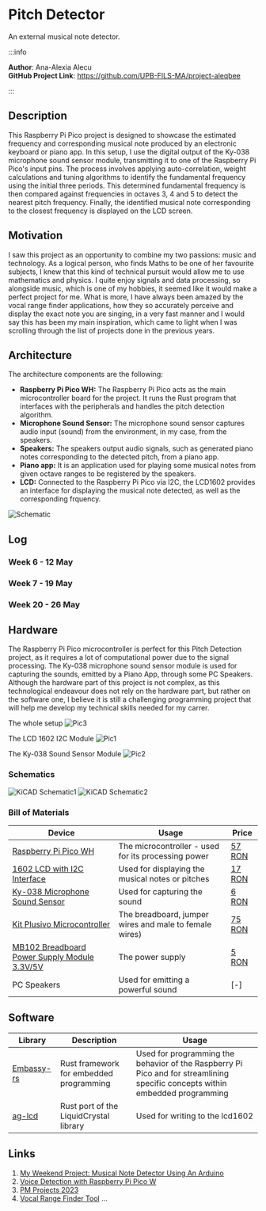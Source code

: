# Pitch Detector
An external musical note detector.

:::info 

**Author**: Ana-Alexia Alecu \
**GitHub Project Link**: https://github.com/UPB-FILS-MA/project-aleqbee

:::

## Description

This Raspberry Pi Pico project is designed to showcase the estimated frequency and corresponding musical note produced by an electronic keyboard or piano app. In this setup, I use the digital output of the Ky-038 microphone sound sensor module, transmitting it to one of the Raspberry Pi Pico's input pins. The process involves applying auto-correlation, weight calculations and tuning algorithms to identify the fundamental frequency using the initial three periods. This determined fundamental frequency is then compared against frequencies in octaves 3, 4 and 5 to detect the nearest pitch frequency. Finally, the identified musical note corresponding to the closest frequency is displayed on the LCD screen.

## Motivation

I saw this project as an opportunity to combine my two passions: music and technology. As a logical person, who finds Maths to be one of her favourite subjects, I knew that this kind of technical pursuit would allow me to use mathematics and physics. I quite enjoy signals and data processing, so alongside music, which is one of my hobbies, it seemed like it would make a perfect project for me. What is more, I have always been amazed by the vocal range finder applications, how they so accurately perceive and display the exact note you are singing, in a very fast manner and I would say this has been my main inspiration, which came to light when I was scrolling through the list of projects done in the previous years.

## Architecture 

The architecture components are the following:
- __Raspberry Pi Pico WH:__ The Raspberry Pi Pico acts as the main microcontroller board for the project. It runs the Rust program that interfaces with the peripherals and handles the pitch detection algorithm.
- __Microphone Sound Sensor:__ The microphone sound sensor captures audio input (sound) from the environment, in my case, from the speakers.
- __Speakers:__ The speakers output audio signals, such as generated piano notes corresponding to the detected pitch, from a piano app.
- __Piano app:__ It is an application used for playing some musical notes from given octave ranges to be registered by the speakers.
- __LCD:__ Connected to the Raspberry Pi Pico via I2C, the LCD1602 provides an interface for displaying the musical note detected, as well as the corresponding frquency.

![Schematic](Schematic.png)




## Log

<!-- write every week your progress here -->

### Week 6 - 12 May

### Week 7 - 19 May

### Week 20 - 26 May

## Hardware

The Raspberry Pi Pico microcontroller is perfect for this Pitch Detection project, as it requires a lot of computational power due to the signal processing. The Ky-038 microphone sound sensor module is used for capturing the sounds, emitted by a Piano App, through some PC Speakers. Although the hardware part of this project is not complex, as this technological endeavour does not rely on the hardware part, but rather on the software one, I believe it is still a challenging programming project that will help me develop my technical skills needed for my carrer.

The whole setup
![Pic3](hardware/pic3.jpeg)

The LCD 1602 I2C Module
![Pic1](hardware/pic1.jpeg)

The Ky-038 Sound Sensor Module
![Pic2](hardware/pic2.jpeg)


### Schematics

![KiCAD Schematic1](KiCad/Pitch_Detector_Setup.png) 
![KiCAD Schematic2](KiCad/Ky-038_Sound_Sensor.png)


### Bill of Materials

<!-- Fill out this table with all the hardware components that you might need.

The format is 
```
| [Device](link://to/device) | This is used ... | [price](link://to/store) |

```

-->

| Device | Usage | Price |
|--------|--------|-------|
| [Raspberry Pi Pico WH](https://www.raspberrypi.com/documentation/microcontrollers/raspberry-pi-pico.html) | The microcontroller - used for its processing power | [57 RON](https://ardushop.ro/ro/home/2819-raspberry-pi-pico-wh.html?search_query=raspberry+pi+pico&results=985) |
| [1602 LCD with I2C Interface](https://www.orientdisplay.com/wp-content/uploads/2019/10/AMC1602AR-B-B6WTDW-I2C-specsheet.pdf) | Used for displaying the musical notes or pitches | [17 RON](https://www.optimusdigital.ro/en/lcds/2894-1602-lcd-with-i2c-interface-and-blue-backlight.html) |
| [Ky-038 Microphone Sound Sensor](https://kirig.ph/wp-content/uploads/2020/08/KY-038-Joy-IT.pdf) | Used for capturing the sound | [6 RON](https://www.bitmi.ro/modul-senzor-sunet-cu-microfon-ky-038-10658.html?gad_source=1&gclid=Cj0KCQjwltKxBhDMARIsAG8KnqVtOHJJyAnCysmzd026bh0o0Vw4qvzYcy5RNVwreSkt491DiR8epWsaAgojEALw_wcB) |
| [Kit Plusivo Microcontroller](https://www.plusivo.com/electronics-kit/88-plusivo-microcontroller-super-starter-kit-196-pcs.html) | The breadboard, jumper wires and male to female wires) | [75 RON](https://www.optimusdigital.ro/ro/kituri/12333-kit-plusivo-microcontroller-starter.html?search_query=plusivo+microcontroller+starter+kit&results=3) |
| [MB102 Breadboard Power Supply Module 3.3V/5V](https://components101.com/modules/5v-mb102-breadboard-power-supply-module) | The power supply | [5 RON](https://ardushop.ro/ro/home/40-modul-sursa-de-alimentare-5v-33v.html?gad_source=1&gclid=CjwKCAjw_LOwBhBFEiwAmSEQASEyvWtmmps6Ws3dCUTS4OcWVfv0u_nU3wKQxYoxGqLemFYc_rMQPxoCBSYQAvD_BwE) |
| PC Speakers | Used for emitting a powerful sound | [-] |


## Software

| Library | Description | Usage |
|---------|-------------|-------|
| [Embassy-rs](https://github.com/embassy-rs/embassy) | Rust framework for embedded programming | Used for programming the behavior of the Raspberry Pi Pico and for streamlining specific concepts within embedded programming |
| [ag-lcd](https://github.com/mjhouse/ag-lcd) | Rust port of the LiquidCrystal library | Used for writing to the lcd1602 |


## Links

<!-- Add a few links that inspired you and that you think you will use for your project -->

1. [My Weekend Project: Musical Note Detector Using An Arduino](https://www.youtube.com/watch?v=2n_JiXvBwsw)
2. [Voice Detection with Raspberry Pi Pico W](https://www.youtube.com/watch?v=qK2P7_a0Xzo&list=WL&index=7)
3. [PM Projects 2023](https://ocw.cs.pub.ro/courses/pm/prj2023)
4. [Vocal Range Finder Tool](https://singingcarrots.com/range-test)
...
